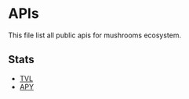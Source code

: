 # APIs
This file list all public apis for mushrooms ecosystem.

## Stats
- [TVL](https://swapoodxoh.execute-api.ap-southeast-1.amazonaws.com/tvl)
- [APY](https://vjeieiw4tf.execute-api.us-east-1.amazonaws.com/apy)
